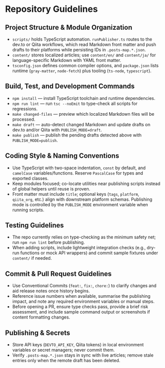 # Repository Guidelines

## Project Structure & Module Organization

- `scripts/` holds TypeScript automation. `runPublisher.ts` routes to the dev.to or Qiita workflows, which read Markdown front matter and push drafts to their platforms while persisting IDs in `.posts-map.*.json`.
- `content/` stores localized articles; use `content/en/` and `content/ja/` for language-specific Markdown with YAML front matter.
- `tsconfig.json` defines common compiler options, and `package.json` lists runtime (`gray-matter`, `node-fetch`) plus tooling (`ts-node`, `typescript`).

## Build, Test, and Development Commands

- `npm install` — install TypeScript toolchain and runtime dependencies.
- `npm run lint` — run `tsc --noEmit` to type-check all scripts for regressions.
- `make changed-files` — preview which localized Markdown files will be processed.
- `make draft` — auto-detect changed Markdown and update drafts on dev.to and/or Qiita with `PUBLISH_MODE=draft`.
- `make publish` — publish the pending drafts detected above with `PUBLISH_MODE=publish`.

## Coding Style & Naming Conventions

- Use TypeScript with two-space indentation, `const` by default, and `camelCase` variables/functions. Reserve `PascalCase` for types and exported classes.
- Keep modules focused; co-locate utilities near publishing scripts instead of global helpers until reuse is proven.
- Front matter must include `title`; optional keys (`tags`, `platform`, `qiita_org`, etc.) align with downstream platform schemas. Publishing mode is controlled by the `PUBLISH_MODE` environment variable when running scripts.

## Testing Guidelines

- The repo currently relies on type-checking as the minimum safety net; run `npm run lint` before publishing.
- When adding scripts, include lightweight integration checks (e.g., dry-run functions or mock API wrappers) and commit sample fixtures under `content/` if needed.

## Commit & Pull Request Guidelines

- Use Conventional Commits (`feat:`, `fix:`, `chore:`) to clarify changes and aid release notes once history begins.
- Reference issue numbers when available, summarise the publishing impact, and note any required environment variables or manual steps.
- Before opening a PR, ensure type checks pass, provide a brief risk assessment, and include sample command output or screenshots if content formatting changes.

## Publishing & Secrets

- Store API keys (`DEVTO_API_KEY`, Qiita tokens) in local environment variables or secret managers; never commit them.
- Verify `.posts-map.*.json` stays in sync with live articles; remove stale entries only when the remote draft has been deleted.
